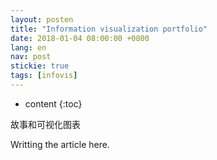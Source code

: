 ```yaml
---
layout: posten
title: "Information visualization portfolio"
date: 2018-01-04 08:00:00 +0800
lang: en
nav: post
stickie: true
tags: [infovis]
---
```


* content
{:toc}

故事和可视化图表
<!-- more -->
Writting the article here.
